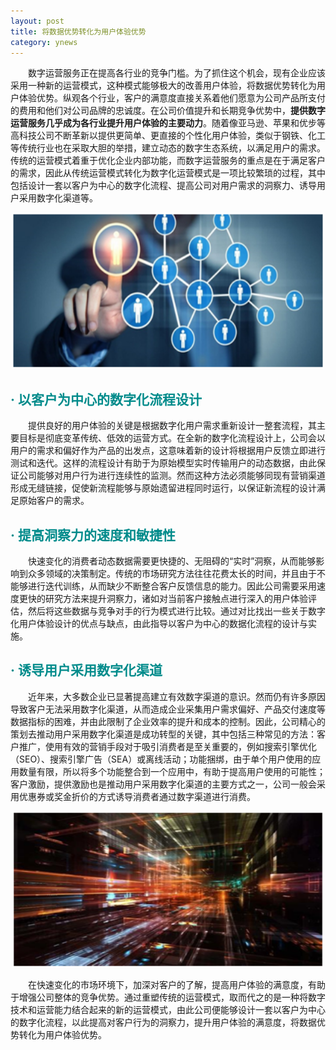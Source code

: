 ```yaml
---
layout: post
title: 将数据优势转化为用户体验优势
category: ynews
---
```


&emsp;&emsp;数字运营服务正在提高各行业的竞争门槛。为了抓住这个机会，现有企业应该采用一种新的运营模式，这种模式能够极大的改善用户体验，将数据优势转化为用户体验优势。纵观各个行业，客户的满意度直接关系着他们愿意为公司产品所支付的费用和他们对公司品牌的忠诚度。在公司价值提升和长期竞争优势中，**提供数字运营服务几乎成为各行业提升用户体验的主要动力**。随着像亚马逊、苹果和优步等高科技公司不断革新以提供更简单、更直接的个性化用户体验，类似于钢铁、化工等传统行业也在采取大胆的举措，建立动态的数字生态系统，以满足用户的需求。传统的运营模式着重于优化企业内部功能，而数字运营服务的重点是在于满足客户的需求，因此从传统运营模式转化为数字化运营模式是一项比较繁琐的过程，其中包括设计一套以客户为中心的数字化流程、提高公司对用户需求的洞察力、诱导用户采用数字化渠道等。

<div align="center">
<img width="500" height="250" src="https://raw.githubusercontent.com/carrylaw/IMG/master/img/sucai9.png"/>
</div>

## **<span style="color:#008B8B;">· 以客户为中心的数字化流程设计</span>**

&emsp;&emsp;提供良好的用户体验的关键是根据数字化用户需求重新设计一整套流程，其主要目标是彻底变革传统、低效的运营方式。在全新的数字化流程设计上，公司会以用户的需求和偏好作为产品的出发点，这意味着新的设计将根据用户反馈立即进行测试和迭代。这样的流程设计有助于为原始模型实时传输用户的动态数据，由此保证公司能够对用户行为进行连续性的监测。然而这种方法必须能够同现有营销渠道形成无缝链接，促使新流程能够与原始遗留进程同时运行，以保证新流程的设计满足原始客户的需求。

## **<span style="color:#008B8B;">· 提高洞察力的速度和敏捷性</span>**

&emsp;&emsp;快速变化的消费者动态数据需要更快捷的、无阻碍的“实时”洞察，从而能够影响到众多领域的决策制定。传统的市场研究方法往往花费太长的时间，并且由于不能够进行迭代训练，从而缺少不断整合客户反馈信息的能力。因此公司需要采用速度更快的研究方法来提升洞察力，诸如对当前客户接触点进行深入的用户体验评估，然后将这些数据与竞争对手的行为模式进行比较。通过对比找出一些关于数字化用户体验设计的优点与缺点，由此指导以客户为中心的数据化流程的设计与实施。

## **<span style="color:#008B8B;">· 诱导用户采用数字化渠道</span>**

&emsp;&emsp;近年来，大多数企业已显著提高建立有效数字渠道的意识。然而仍有许多原因导致客户无法采用数字化渠道，从而造成企业采集用户需求偏好、产品交付速度等数据指标的困难，并由此限制了企业效率的提升和成本的控制。因此，公司精心的策划去推动用户采用数字化渠道是成功转型的关键，其中包括三种常见的方法：客户推广，使用有效的营销手段对于吸引消费者是至关重要的，例如搜索引擎优化（SEO）、搜索引擎广告（SEA）或离线活动；功能捆绑，由于单个用户使用的应用数量有限，所以将多个功能整合到一个应用中，有助于提高用户使用的可能性；客户激励，提供激励也是推动用户采用数字化渠道的主要方式之一，公司一般会采用优惠券或奖金折价的方式诱导消费者通过数字渠道进行消费。

<div align="center">
<img width="500" height="250" src="https://raw.githubusercontent.com/carrylaw/IMG/master/img/sucai10.png"/>
</div>
 
&emsp;&emsp;在快速变化的市场环境下，加深对客户的了解，提高用户体验的满意度，有助于增强公司整体的竞争优势。通过重塑传统的运营模式，取而代之的是一种将数字技术和运营能力结合起来的新的运营模式，由此公司便能够设计一套以客户为中心的数字化流程，以此提高对客户行为的洞察力，提升用户体验的满意度，将数据优势转化为用户体验优势。

